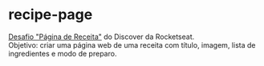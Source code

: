 # recipe-page

<a href="https://app.rocketseat.com.br/discover/challenges/cookbook">Desafio "Página de Receita"</a> do Discover da Rocketseat. <br>
Objetivo: criar uma página web de uma receita com título, imagem, lista de ingredientes e modo de preparo. <br>
